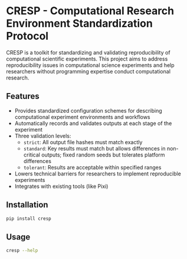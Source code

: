 # CRESP - Computational Research Environment Standardization Protocol

CRESP is a toolkit for standardizing and validating reproducibility of computational scientific experiments. This project aims to address reproducibility issues in computational science experiments and help researchers without programming expertise conduct computational research.

## Features

- Provides standardized configuration schemes for describing computational experiment environments and workflows
- Automatically records and validates outputs at each stage of the experiment
- Three validation levels:
  - `strict`: All output file hashes must match exactly
  - `standard`: Key results must match but allows differences in non-critical outputs; fixed random seeds but tolerates platform differences
  - `tolerant`: Results are acceptable within specified ranges
- Lowers technical barriers for researchers to implement reproducible experiments
- Integrates with existing tools (like Pixi)

## Installation

```bash
pip install cresp
```

## Usage

```bash
cresp --help
```